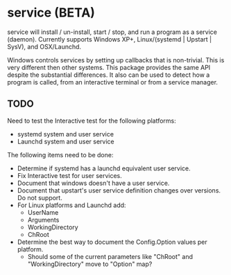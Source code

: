 # service (BETA)
service will install / un-install, start / stop, and run a program as a service (daemon).
Currently supports Windows XP+, Linux/(systemd | Upstart | SysV), and OSX/Launchd.

Windows controls services by setting up callbacks that is non-trivial. This
is very different then other systems. This package provides the same API
despite the substantial differences.
It also can be used to detect how a program is called, from an interactive
terminal or from a service manager.

## TODO
Need to test the Interactive test for the following platforms:
 * systemd system and user service
 * Launchd system and user service

The following items need to be done:
 * Determine if systemd has a launchd equivalent user service.
 * Fix Interactive test for user services.
 * Document that windows doesn't have a user service.
 * Document that upstart's user service definition changes over versions. Do not support.
 * For Linux platforms and Launchd add:
   - UserName
   - Arguments
   - WorkingDirectory
   - ChRoot
 * Determine the best way to document the Config.Option values per platform.
   - Should some of the current parameters like "ChRoot" and "WorkingDirectory" move to "Option" map?

